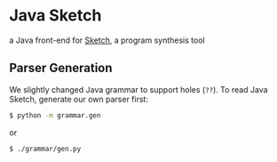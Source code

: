 # Java Sketch

a Java front-end for [Sketch][sk], a program synthesis tool

## Parser Generation

We slightly changed Java grammar to support holes (`??`).
To read Java Sketch, generate our own parser first:
```sh
$ python -m grammar.gen
```
or
```sh
$ ./grammar/gen.py
```

[sk]: https://bitbucket.org/gatoatigrado/sketch-frontend/

